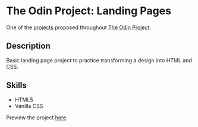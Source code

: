# The Odin Project: Landing Pages

One of the [projects](https://www.theodinproject.com/lessons/foundations-landing-page) proposed throughout [The Odin Project](https://www.theodinproject.com/).

## Description

Basic landing page project to practice transforming a design into HTML and CSS.

## Skills

* HTML5
* Vanilla CSS

Preview the project [here](https://monalisanpereira.github.io/odin-landing-page/).